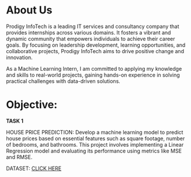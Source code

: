 # About Us

Prodigy InfoTech is a leading IT services and consultancy company that provides internships across various domains. It fosters a vibrant and dynamic community that empowers individuals to achieve their career goals. By focusing on leadership development, learning opportunities, and collaborative projects, Prodigy InfoTech aims to drive positive change and innovation.

As a Machine Learning Intern, I am committed to applying my knowledge and skills to real-world projects, gaining hands-on experience in solving practical challenges with data-driven solutions.

# Objective: 

**TASK 1**

HOUSE PRICE PREDICTION: Develop a machine learning model to predict house prices based on essential features such as square footage, number of bedrooms, and bathrooms. This project involves implementing a Linear Regression model and evaluating its performance using metrics like MSE and RMSE.

DATASET: [CLICK HERE](https://www.kaggle.com/c/house-prices-advanced-regression-techniques/data)

